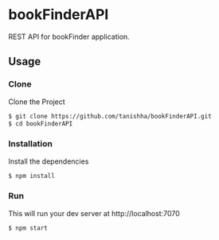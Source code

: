# bookFinderAPI
REST API for bookFinder application.
## Usage

### Clone
Clone the Project

```sh
$ git clone https://github.com/tanishha/bookFinderAPI.git
$ cd bookFinderAPI
```

### Installation

Install the dependencies

```sh
$ npm install
```

### Run

This will run your dev server at http://localhost:7070

```sh
$ npm start
```


